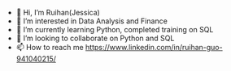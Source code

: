 - 👋 Hi, I’m Ruihan(Jessica)
- 👀 I’m interested in Data Analysis and Finance
- 🌱 I’m currently learning Python, completed training on SQL
- 💞️ I’m looking to collaborate on Python and SQL
- 📫 How to reach me https://www.linkedin.com/in/ruihan-guo-941040215/

<!---
JessicaRuihan/JessicaRuihan is a ✨ special ✨ repository because its `README.md` (this file) appears on your GitHub profile.
You can click the Preview link to take a look at your changes.
--->

